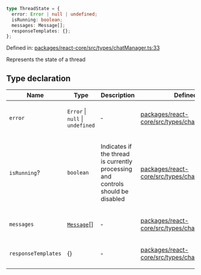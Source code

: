 ```ts
type ThreadState = {
  error: Error | null | undefined;
  isRunning: boolean;
  messages: Message[];
  responseTemplates: {};
};
```

Defined in: [packages/react-core/src/types/chatManager.ts:33](https://github.com/thesysdev/crayon/blob/1acfae208f58ec7415d64dc97edfea87130a9e7e/js/packages/react-core/src/types/chatManager.ts#L33)

Represents the state of a thread

## Type declaration

<table>
<thead>
<tr>
<th>Name</th>
<th>Type</th>
<th>Description</th>
<th>Defined in</th>
</tr>
</thead>
<tbody>
<tr>
<td>

<a id="error"></a> `error`

</td>
<td>

`Error` \| `null` \| `undefined`

</td>
<td>

&hyphen;

</td>
<td>

[packages/react-core/src/types/chatManager.ts:37](https://github.com/thesysdev/crayon/blob/1acfae208f58ec7415d64dc97edfea87130a9e7e/js/packages/react-core/src/types/chatManager.ts#L37)

</td>
</tr>
<tr>
<td>

<a id="isrunning"></a> `isRunning`?

</td>
<td>

`boolean`

</td>
<td>

Indicates if the thread is currently processing and controls should be disabled

</td>
<td>

[packages/react-core/src/types/chatManager.ts:35](https://github.com/thesysdev/crayon/blob/1acfae208f58ec7415d64dc97edfea87130a9e7e/js/packages/react-core/src/types/chatManager.ts#L35)

</td>
</tr>
<tr>
<td>

<a id="messages"></a> `messages`

</td>
<td>

[`Message`](Message.md)[]

</td>
<td>

&hyphen;

</td>
<td>

[packages/react-core/src/types/chatManager.ts:36](https://github.com/thesysdev/crayon/blob/1acfae208f58ec7415d64dc97edfea87130a9e7e/js/packages/react-core/src/types/chatManager.ts#L36)

</td>
</tr>
<tr>
<td>

<a id="responsetemplates"></a> `responseTemplates`

</td>
<td>

\{\}

</td>
<td>

&hyphen;

</td>
<td>

[packages/react-core/src/types/chatManager.ts:38](https://github.com/thesysdev/crayon/blob/1acfae208f58ec7415d64dc97edfea87130a9e7e/js/packages/react-core/src/types/chatManager.ts#L38)

</td>
</tr>
</tbody>
</table>
